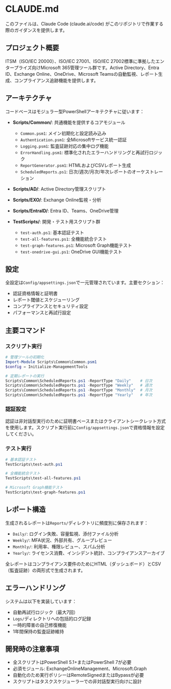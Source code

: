 # CLAUDE.md

このファイルは、Claude Code (claude.ai/code) がこのリポジトリで作業する際のガイダンスを提供します。

## プロジェクト概要

ITSM（ISO/IEC 20000）、ISO/IEC 27001、ISO/IEC 27002標準に準拠したエンタープライズ向けMicrosoft 365管理ツール群です。Active Directory、Entra ID、Exchange Online、OneDrive、Microsoft Teamsの自動監視、レポート生成、コンプライアンス追跡機能を提供します。

## アーキテクチャ

コードベースはモジュラー型PowerShellアーキテクチャに従います：

- **Scripts/Common/**: 共通機能を提供するコアモジュール
  - `Common.psm1`: メイン初期化と設定読み込み
  - `Authentication.psm1`: 全Microsoftサービス統一認証
  - `Logging.psm1`: 監査証跡対応の集中ログ機能
  - `ErrorHandling.psm1`: 標準化されたエラーハンドリングと再試行ロジック
  - `ReportGenerator.psm1`: HTMLおよびCSVレポート生成
  - `ScheduledReports.ps1`: 日次/週次/月次/年次レポートのオーケストレーション

- **Scripts/AD/**: Active Directory管理スクリプト
- **Scripts/EXO/**: Exchange Online監視・分析
- **Scripts/EntraID/**: Entra ID、Teams、OneDrive管理

- **TestScripts/**: 開発・テスト用スクリプト群
  - `test-auth.ps1`: 基本認証テスト
  - `test-all-features.ps1`: 全機能統合テスト
  - `test-graph-features.ps1`: Microsoft Graph機能テスト
  - `test-onedrive-gui.ps1`: OneDrive GUI機能テスト

## 設定

全設定は`Config/appsettings.json`で一元管理されています。主要セクション：
- 認証資格情報と証明書
- レポート閾値とスケジューリング
- コンプライアンスとセキュリティ設定
- パフォーマンスと再試行設定

## 主要コマンド

### スクリプト実行
```powershell
# 管理ツールの初期化
Import-Module Scripts\Common\Common.psm1
$config = Initialize-ManagementTools

# 定期レポートの実行
Scripts\Common\ScheduledReports.ps1 -ReportType "Daily"    # 日次
Scripts\Common\ScheduledReports.ps1 -ReportType "Weekly"   # 週次
Scripts\Common\ScheduledReports.ps1 -ReportType "Monthly"  # 月次
Scripts\Common\ScheduledReports.ps1 -ReportType "Yearly"   # 年次
```

### 認証設定
認証は非対話型実行のために証明書ベースまたはクライアントシークレット方式を使用します。スクリプト実行前に`Config/appsettings.json`で資格情報を設定してください。

### テスト実行
```powershell
# 基本認証テスト
TestScripts\test-auth.ps1

# 全機能統合テスト
TestScripts\test-all-features.ps1

# Microsoft Graph機能テスト
TestScripts\test-graph-features.ps1
```

## レポート構造

生成されるレポートは`Reports/`ディレクトリに頻度別に保存されます：
- `Daily/`: ログイン失敗、容量監視、添付ファイル分析
- `Weekly/`: MFA状況、外部共有、グループレビュー
- `Monthly/`: 利用率、権限レビュー、スパム分析
- `Yearly/`: ライセンス消費、インシデント統計、コンプライアンスアーカイブ

全レポートはコンプライアンス要件のためにHTML（ダッシュボード）とCSV（監査証跡）の両形式で生成されます。

## エラーハンドリング

システムは以下を実装しています：
- 自動再試行ロジック（最大7回）
- `Logs/`ディレクトリへの包括的ログ記録
- 一時的障害の自己修復機能
- 1年間保持の監査証跡維持

## 開発時の注意事項

- 全スクリプトはPowerShell 5.1+またはPowerShell 7が必要
- 必須モジュール: ExchangeOnlineManagement、Microsoft.Graph
- 自動化のため実行ポリシーはRemoteSignedまたはBypassが必要
- スクリプトはタスクスケジューラーでの非対話型実行向けに設計